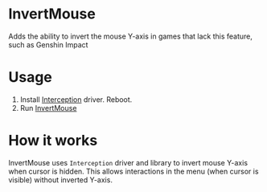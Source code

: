 # InvertMouse
Adds the ability to invert the mouse Y-axis in games that lack this feature, such as Genshin Impact

# Usage

1. Install [Interception](https://github.com/oblitum/Interception) driver. Reboot.
2. Run [InvertMouse](https://github.com/oleg-st/InvertMouse/releases/latest)

# How it works

InvertMouse uses `Interception` driver and library to invert mouse Y-axis when cursor is hidden. 
This allows interactions in the menu (when cursor is visible) without inverted Y-axis.
